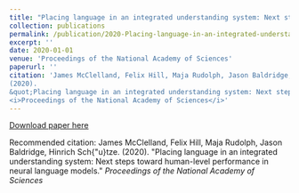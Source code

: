 ```yaml
---
title: "Placing language in an integrated understanding system: Next steps toward human-level performance in neural language models"
collection: publications
permalink: /publication/2020-Placing-language-in-an-integrated-understanding-system:-Next-steps-toward-human-level-performance-in-neural-language-models
excerpt: ''
date: 2020-01-01
venue: 'Proceedings of the National Academy of Sciences'
paperurl: ''
citation: 'James McClelland, Felix Hill, Maja Rudolph, Jason Baldridge, Hinrich Sch{\"u}tze.
(2020).
&quot;Placing language in an integrated understanding system: Next steps toward human-level performance in neural language models.&quot;
<i>Proceedings of the National Academy of Sciences</i>'
---
```



[Download paper here]()

Recommended citation: James McClelland, Felix Hill, Maja Rudolph, Jason Baldridge, Hinrich Sch{\"u}tze.
(2020).
&quot;Placing language in an integrated understanding system: Next steps toward human-level performance in neural language models.&quot;
<i>Proceedings of the National Academy of Sciences</i>